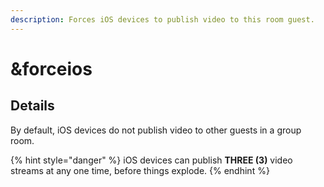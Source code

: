 ```yaml
---
description: Forces iOS devices to publish video to this room guest.
---
```


# \&forceios

## Details

By default, iOS devices do not publish video to other guests in a group room.

{% hint style="danger" %}
iOS devices can publish **THREE (3)** video streams at any one time, before things explode.
{% endhint %}

